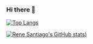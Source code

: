 ### Hi there 👋

<!--
**SonsOfMagnetism/SonsOfMagnetism** is a ✨ _special_ ✨ repository because its `README.md` (this file) appears on your GitHub profile.

Here are some ideas to get you started:

- 🔭 I’m currently working on ...
- 🌱 I’m currently learning ...
- 👯 I’m looking to collaborate on ...
- 🤔 I’m looking for help with ...
- 💬 Ask me about ...
- 📫 How to reach me: ...
- 😄 Pronouns: ...
- ⚡ Fun fact: ...
-->

[![Top Langs](https://github-readme-stats.vercel.app/api/top-langs/?username=sonsofmagnetism&show_icons=true&theme=dark)](https://github.com/anuraghazra/github-readme-stats)

[![Rene Santiago's GitHub stats](https://github-readme-stats.vercel.app/api?username=sonsofmagnetism&show_icons=true&theme=dark))](https://github.com/anuraghazra/github-readme-stats)
